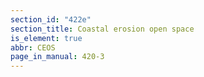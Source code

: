 ```yaml
---
section_id: "422e"
section_title: Coastal erosion open space
is_element: true
abbr: CEOS
page_in_manual: 420-3
---
```

